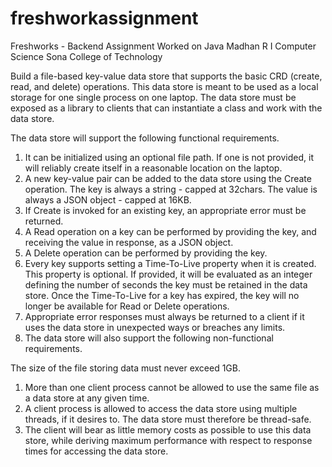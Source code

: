 # freshworkassignment
Freshworks - Backend Assignment Worked on Java Madhan R I Computer Science Sona College of Technology

Build a file-based key-value data store that supports the basic CRD (create, read, and delete) operations. This data store is meant to be used as a local storage for one single process on one laptop. The data store must be exposed as a library to clients that can instantiate a class and work with the data store.

The data store will support the following functional requirements.

1. It can be initialized using an optional file path. If one is not provided, it will reliably create itself in a reasonable location on the laptop.
2. A new key-value pair can be added to the data store using the Create operation. The key is always a string - capped at 32chars. The value is always a JSON object - capped at 16KB.
3. If Create is invoked for an existing key, an appropriate error must be returned.
4. A Read operation on a key can be performed by providing the key, and receiving the value in response, as a JSON object.
5. A Delete operation can be performed by providing the key.
6. Every key supports setting a Time-To-Live property when it is created. This property is optional. If provided, it will be evaluated as an integer defining the number of seconds the key must be retained in the data store. Once the Time-To-Live for a key has expired, the key will no longer be available for Read or Delete operations.
7. Appropriate error responses must always be returned to a client if it uses the data store in unexpected ways or breaches any limits.
8. The data store will also support the following non-functional requirements.

The size of the file storing data must never exceed 1GB.
1. More than one client process cannot be allowed to use the same file as a data store at any given time.
2. A client process is allowed to access the data store using multiple threads, if it desires to. The data store must therefore be thread-safe.
3. The client will bear as little memory costs as possible to use this data store, while deriving maximum performance with respect to response times for accessing the data store.
